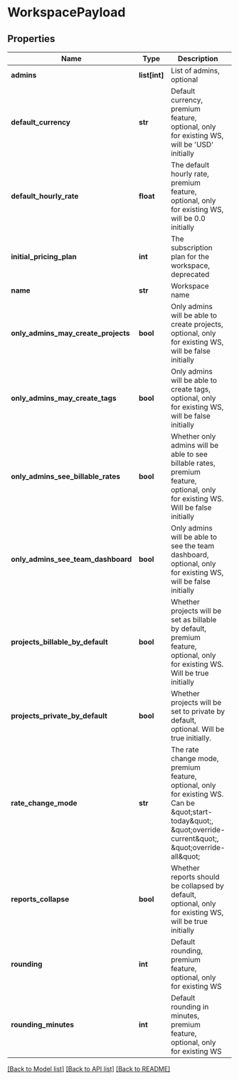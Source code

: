 # WorkspacePayload

## Properties

Name | Type | Description | Notes
------------ | ------------- | ------------- | -------------
**admins** | **list[int]** | List of admins, optional | [optional] 
**default_currency** | **str** | Default currency, premium feature, optional, only for existing WS, will be &#39;USD&#39; initially | [optional] 
**default_hourly_rate** | **float** | The default hourly rate, premium feature, optional, only for existing WS, will be 0.0 initially | [optional] 
**initial_pricing_plan** | **int** | The subscription plan for the workspace, deprecated | [optional] 
**name** | **str** | Workspace name | [optional] 
**only_admins_may_create_projects** | **bool** | Only admins will be able to create projects, optional, only for existing WS, will be false initially | [optional] 
**only_admins_may_create_tags** | **bool** | Only admins will be able to create tags, optional, only for existing WS, will be false initially | [optional] 
**only_admins_see_billable_rates** | **bool** | Whether only admins will be able to see billable rates, premium feature, optional, only for existing WS. Will be false initially | [optional] 
**only_admins_see_team_dashboard** | **bool** | Only admins will be able to see the team dashboard, optional, only for existing WS, will be false initially | [optional] 
**projects_billable_by_default** | **bool** | Whether projects will be set as billable by default, premium feature, optional, only for existing WS. Will be true initially | [optional] 
**projects_private_by_default** | **bool** | Whether projects will be set to private by default, optional. Will be true initially. | [optional] 
**rate_change_mode** | **str** | The rate change mode, premium feature, optional, only for existing WS. Can be \&quot;start-today\&quot;, \&quot;override-current\&quot;, \&quot;override-all\&quot; | [optional] 
**reports_collapse** | **bool** | Whether reports should be collapsed by default, optional, only for existing WS, will be true initially | [optional] 
**rounding** | **int** | Default rounding, premium feature, optional, only for existing WS | [optional] 
**rounding_minutes** | **int** | Default rounding in minutes, premium feature, optional, only for existing WS | [optional] 

[[Back to Model list]](../README.md#documentation-for-models) [[Back to API list]](../README.md#documentation-for-api-endpoints) [[Back to README]](../README.md)


